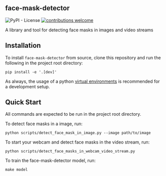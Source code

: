 face-mask-detector
----------------------

![PyPI - License](https://img.shields.io/pypi/l/face-mask-detector?style=flat)
[![contributions welcome](https://img.shields.io/badge/contributions-welcome-brightgreen.svg?style=flat)](https://github.com/senofsky/face-mask-detector/issues)

A library and tool for detecting face masks in images and video streams

Installation
---------------

To install `face-mask-detector` from source, clone this repository and run the
following in the project root directory:

```
pip install -e '.[dev]'
```

As always, the usage of a python [virtual
environments](https://docs.python.org/3/tutorial/venv.html) is recommended for a
development setup.

Quick Start
-------------

All commands are expected to be run in the project root directory.

To detect face masks in a image, run:

```
python scripts/detect_face_mask_in_image.py --image path/to/image
```

To start your webcam and detect face masks in the video stream, run:

```
python scripts/detect_face_masks_in_webcam_video_stream.py
```

To train the face-mask-detector model, run:

```
make model
```
